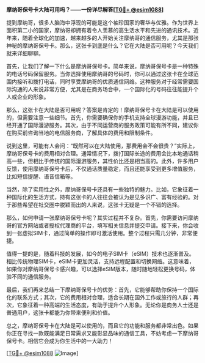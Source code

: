 **摩纳哥保号卡大陆可用吗？——一份详尽解答[[TG💪+ @esim1088](https://t.me/s/esim1088)]**

提到摩纳哥，很多人脑海中浮现的可能是这个袖珍国家的奢华与优雅。作为世界上面积第二小的国家，摩纳哥却拥有着令人羡慕的高生活水平和先进的通讯技术。近年来，随着全球化的加速，越来越多的人开始关注摩纳哥的通信服务，尤其是那张神秘的摩纳哥保号卡。那么，这张卡到底是什么？它在大陆是否可用呢？今天我们就来详细聊聊。

首先，让我们了解一下什么是摩纳哥保号卡。简单来说，摩纳哥保号卡是一种特殊的电话号码保留服务。当你选择使用摩纳哥的号码时，你可以通过这张卡在全球范围内接听和拨打电话，同时享受摩纳哥的优质通信网络。这种服务对于经常需要国际沟通的人来说非常方便，尤其是在商务场合中，一个国际化的号码往往能提升个人或企业的形象。

那么，这张卡在大陆是否可用呢？答案是肯定的！摩纳哥保号卡在大陆是可以使用的，但需要注意一些细节。首先，你需要确保你的手机支持全球漫游功能，并且已经开通了国际漫游服务。其次，由于不同运营商的服务政策可能有所不同，建议你在购买前咨询当地的电信服务商，了解具体的费用和限制条件。

说到这里，可能有人会问：“既然可以在大陆使用，那费用会不会很贵？”实际上，摩纳哥保号卡的费用相对合理。通常情况下，拨打国际长途的费用会比本地通话稍高一些，但相比于传统的国际漫游服务，其性价比还是相当高的。此外，许多用户反馈，使用摩纳哥保号卡后，不仅通话质量稳定，而且还能享受到更多增值服务，比如短信提醒、语音信箱等。

当然，除了实用性之外，摩纳哥保号卡还具有一些独特的魅力。比如，它象征着一种国际化的生活方式，持有这张卡的人往往会被认为是见多识广、富有经验的。对于那些希望在社交圈中脱颖而出的人来说，这张卡无疑是一个不错的选择。

那么，如何申请一张摩纳哥保号卡呢？其实过程并不复杂。首先，你需要访问摩纳哥的官方网站或者授权代理商的平台，填写相关信息并提交申请。接下来，你会收到一张虚拟SIM卡，通过简单的操作即可激活使用。整个过程只需几分钟，非常便捷。

值得一提的是，随着科技的发展，如今的电子SIM卡（eSIM）技术也逐渐普及。相比传统物理SIM卡，eSIM卡更加灵活，支持远程配置和切换网络。这意味着，如果你对摩纳哥保号卡感兴趣，可以选择eSIM版本，随时随地轻松更换号码，体验不同的通信服务。

最后，我们再来总结一下摩纳哥保号卡的优势：首先，它能够帮助你保持一个国际化的联系方式；其次，它的费用相对合理，适合长期在国外工作或旅行的人群；再次，它象征着一种高端的生活态度，有助于提升个人形象。无论你是商务人士还是普通用户，这张卡都能为你带来便利和价值。

总之，摩纳哥保号卡在大陆是可以使用的，而且它的功能和服务都非常出色。如果你正在寻找一款既能满足日常需求又能彰显品味的通信工具，不妨考虑一下摩纳哥保号卡。相信它会成为你生活中的一大助力！

[[TG💪+ @esim1088](https://t.me/s/esim1088) ![Image](https://i.postimg.cc/4NQfJmqS/Snipaste-2025-05-13-00-14-12.png)]